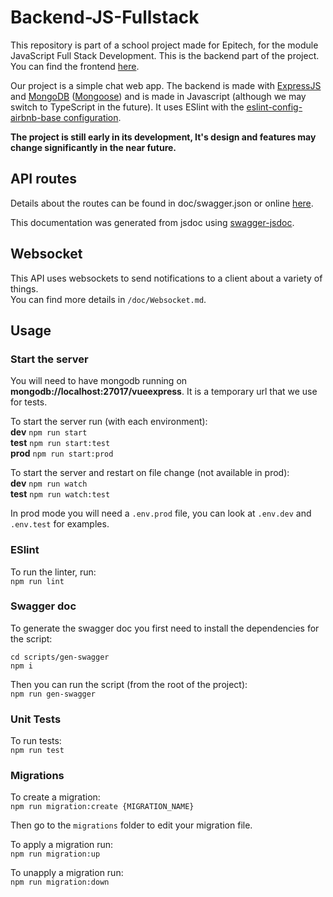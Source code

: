 # Backend-JS-Fullstack

This repository is part of a school project made for Epitech, for the module JavaScript Full Stack Development. This is the backend part of the project. You can find the frontend [here](https://gitlab.com/david-tedesco/frontend-js-fullstack).

Our project is a simple chat web app. The backend is made with [ExpressJS](https://expressjs.com/) and [MongoDB](https://www.mongodb.com/) ([Mongoose](https://mongoosejs.com/)) and is made in Javascript (although we may switch to TypeScript in the future). It uses ESlint with the [eslint-config-airbnb-base configuration](https://www.npmjs.com/package/eslint-config-airbnb-base).

**The project is still early in its development, It's design and features may change significantly in the near future.**

## API routes

Details about the routes can be found in doc/swagger.json or online [here](https://app.swaggerhub.com/apis/ALEXISAURIAC_1/JS-Full-Stack/1.0.0).

This documentation was generated from jsdoc using [swagger-jsdoc](https://www.npmjs.com/package/swagger-jsdoc).

## Websocket

This API uses websockets to send notifications to a client about a variety of things.\
You can find more details in ```/doc/Websocket.md```.

## Usage

### Start the server

You will need to have mongodb running on **mongodb://localhost:27017/vueexpress**. It is a temporary url that we use for tests.

To start the server run (with each environment):\
**dev** ```npm run start```\
**test** ```npm run start:test```\
**prod** ```npm run start:prod```


To start the server and restart on file change (not available in prod):\
**dev** ```npm run watch```\
**test** ```npm run watch:test```

In prod mode you will need a ```.env.prod``` file, you can look at ```.env.dev``` and ```.env.test``` for examples.

### ESlint

To run the linter, run:\
```npm run lint```

### Swagger doc

To generate the swagger doc you first need to install the dependencies for the script:
```
cd scripts/gen-swagger
npm i
```

Then you can run the script (from the root of the project):\
```npm run gen-swagger```

### Unit Tests

To run tests:\
```npm run test```

### Migrations

To create a migration:\
```npm run migration:create {MIGRATION_NAME}```

Then go to the ```migrations``` folder to edit your migration file.

To apply a migration run:\
```npm run migration:up```

To unapply a migration run:\
```npm run migration:down```
